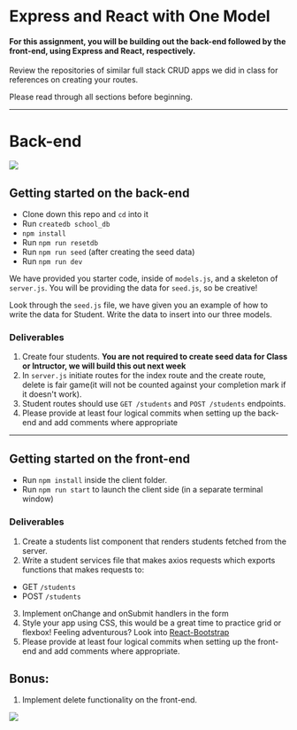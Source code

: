 # Express and React with One Model 

#### For this assignment, you will be building out the back-end followed by the front-end, using Express and React, respectively.

Review the repositories of similar full stack CRUD apps we did in class for references on creating your routes.

Please read through all sections before beginning.

*******

# Back-end
![](http://gph.is/29LFSgf)

## Getting started on the back-end

- Clone down this repo and `cd` into it
- Run `createdb school_db`
- `npm install`
- Run `npm run resetdb`
- Run `npm run seed` (after creating the seed data)
- Run `npm run dev`

We have provided you starter code, inside of `models.js`, and a skeleton of `server.js`. You will be providing the data for `seed.js`, so be creative! 

Look through the `seed.js` file, we have given you an example of how to write the data for Student. Write the data to insert into our three models.

### Deliverables
1. Create four students. **You are not required to create seed data for Class or Intructor, we will build this out next week**
1. In `server.js` initiate routes for the index route and the create route, delete is fair game(it will not be counted against your completion mark if it doesn't work).
1.  Student routes should use `GET /students` and `POST /students` endpoints.
1.  Please provide at least four logical commits when setting up the back-end and add comments where appropriate

************

## Getting started on the front-end

- Run `npm install` inside the client folder.
- Run `npm run start` to launch the client side (in a separate terminal window)

### Deliverables
1. Create a students list component that renders students fetched from the server.
1. Write a student services file that makes axios requests which exports functions that makes requests to:
-  GET `/students`
-  POST  `/students`
3. Implement onChange and onSubmit handlers in the form
4. Style your app using CSS, this would be a great time to practice grid or flexbox! Feeling adventurous? Look into [React-Bootstrap](https://react-bootstrap.github.io/) 
5. Please provide at least four logical commits when setting up the front-end and add comments where appropriate.



## Bonus:

1. Implement delete functionality on the front-end.

![](https://media.giphy.com/media/3orieYvLZXsgTkOHza/giphy.gif)

